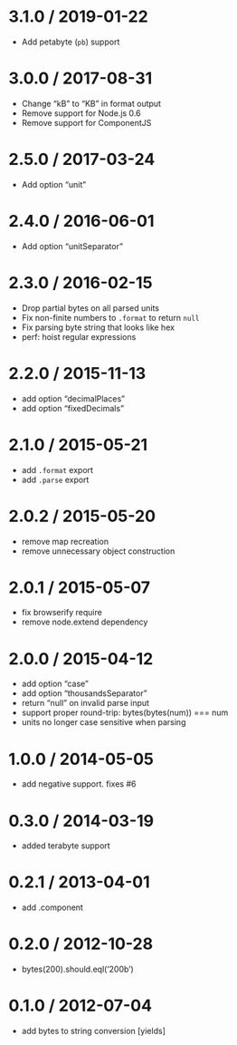 3.1.0 / 2019-01-22
==================

-   Add petabyte (`pb`) support

3.0.0 / 2017-08-31
==================

-   Change “kB” to “KB” in format output
-   Remove support for Node.js 0.6
-   Remove support for ComponentJS

2.5.0 / 2017-03-24
==================

-   Add option “unit”

2.4.0 / 2016-06-01
==================

-   Add option “unitSeparator”

2.3.0 / 2016-02-15
==================

-   Drop partial bytes on all parsed units
-   Fix non-finite numbers to `.format` to return `null`
-   Fix parsing byte string that looks like hex
-   perf: hoist regular expressions

2.2.0 / 2015-11-13
==================

-   add option “decimalPlaces”
-   add option “fixedDecimals”

2.1.0 / 2015-05-21
==================

-   add `.format` export
-   add `.parse` export

2.0.2 / 2015-05-20
==================

-   remove map recreation
-   remove unnecessary object construction

2.0.1 / 2015-05-07
==================

-   fix browserify require
-   remove node.extend dependency

2.0.0 / 2015-04-12
==================

-   add option “case”
-   add option “thousandsSeparator”
-   return “null” on invalid parse input
-   support proper round-trip: bytes(bytes(num)) === num
-   units no longer case sensitive when parsing

1.0.0 / 2014-05-05
==================

-   add negative support. fixes \#6

0.3.0 / 2014-03-19
==================

-   added terabyte support

0.2.1 / 2013-04-01
==================

-   add .component

0.2.0 / 2012-10-28
==================

-   bytes(200).should.eql(‘200b’)

0.1.0 / 2012-07-04
==================

-   add bytes to string conversion \[yields\]
